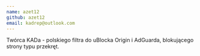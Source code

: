 ```yaml
---
name: azet12
github: azet12
email: kadrep@outlook.com
---
```

Twórca KADa - polskiego filtra do uBlocka Origin i AdGuarda, blokującego strony typu przekręt.
